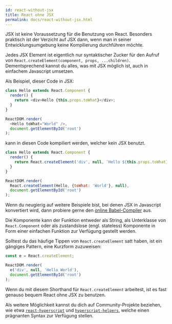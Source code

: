 ```yaml
---
id: react-without-jsx
title: React ohne JSX
permalink: docs/react-without-jsx.html
---
```


JSX ist keine Voraussetzung für die Benutzung von React. Besonders praktisch ist der Verzicht auf JSX dann, wenn man in seiner Entwicklungsumgebung keine Kompilierung durchführen möchte.

Jedes JSX Element ist eigentlich nur syntaktischer Zucker für den Aufruf von `React.createElement(component, props, ...children)`. Dementsprechend kannst du alles, was mit JSX möglich ist, auch in einfachem Javascript umsetzen.

Als Beispiel, dieser Code in JSX:

```js
class Hello extends React.Component {
  render() {
    return <div>Hello {this.props.toWhat}</div>;
  }
}

ReactDOM.render(
  <Hello toWhat="World" />,
  document.getElementById('root')
);
```

kann in diesen Code kompiliert werden, welcher kein JSX benutzt.

```js
class Hello extends React.Component {
  render() {
    return React.createElement('div', null, `Hello ${this.props.toWhat}`);
  }
}

ReactDOM.render(
  React.createElement(Hello, {toWhat: 'World'}, null),
  document.getElementById('root')
);
```

Wenn du neugierig auf weitere Beispiele bist, bei denen JSX in Javascript konvertiert wird, dann probiere gerne den [online Babel-Compiler](babel://jsx-simple-example) aus.

Die Komponente kann der Funktion entweder als String, als Unterklasse von `React.Component` oder als zustandslose (engl. stateless) Komponente in Form einer einfachen Funktion zur Verfügung gestellt werden.

Solltest du das häufige Tippen von `React.createElement` satt haben, ist ein gängiges Pattern, eine Kurzform zuzuweisen: 

```js
const e = React.createElement;

ReactDOM.render(
  e('div', null, 'Hello World'),
  document.getElementById('root')
);
```

Wenn du mit diesem Shorthand für `React.createElement` arbeitest, ist es fast genauso bequem React ohne JSX zu benutzen.

Als weitere Möglichkeit kannst du dich auf Community-Projekte beziehen, wie etwa [`react-hyperscript`](https://github.com/mlmorg/react-hyperscript) und [`hyperscript-helpers`](https://github.com/ohanhi/hyperscript-helpers), welche einen prägnanten Syntax zur Verfügung stellen. 

